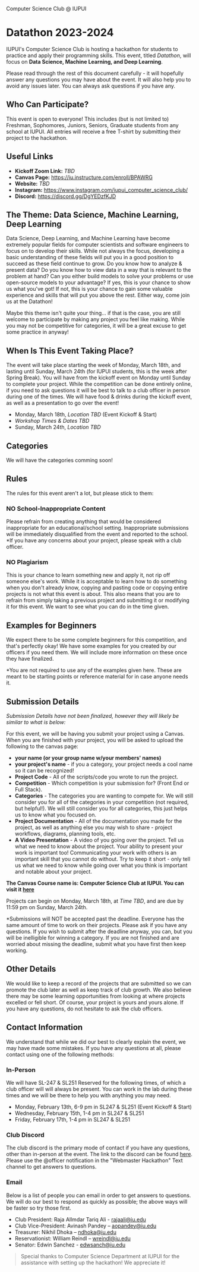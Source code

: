Computer Science Club @ IUPUI
# Datathon 2023-2024

IUPUI's Computer Science Club is hosting a hackathon for students to practice and apply their programming skills. This event, titled *Datathon*, will focus on **Data Science, Machine Learning, and Deep Learning**.

Please read through the rest of this document carefully - it will hopefully answer any questions you may have about the event. It will also help you to avoid any issues later. You can always ask questions if you have any.

## Who Can Participate?

This event is open to everyone! This includes (but is not limited to) Freshman, Sophomores, Juniors, Seniors, Graduate students from any school at IUPUI. All entries will receive a free T-shirt by submitting their project to the hackathon.

## Useful Links
 - **Kickoff Zoom Link:** *TBD*
 - **Canvas Page:** https://iu.instructure.com/enroll/BPAWRG
 - **Website:** *TBD*
 - **Instagram:** https://www.instagram.com/iupui_computer_science_club/
 - **Discord:**  https://discord.gg/DgYEDzfKJD

## The Theme: Data Science, Machine Learning, Deep Learning
Data Science, Deep Learning, and Machine Learning have become extremely popular fields for computer scientists and software engineers to focus on to develop their skills. While not always the focus, developing a basic understanding of these fields will put you in a good position to succeed as these field continue to grow. Do you know how to analyze & present data? Do you know how to view data in a way that is relevant to the problem at hand? Can you either build models to solve your problems or use open-source models to your advantage? If yes, this is your chance to show us what you've got! If not, this is your chance to gain some valuable experience and skills that will put you above the rest. Either way, come join us at the Datathon!

Maybe this theme isn't quite your thing... if that is the case, you are still welcome to participate by making any project you feel like making. While you may not be competitive for categories, it will be a great excuse to get some practice in anyway!

## When Is This Event Taking Place?
The event will take place starting the week of Monday, March 18th, and lasting until Sunday, March 24th (for IUPUI students, this is the week after Spring Break). You will have from the kickoff event on Monday until Sunday to complete your project. While the competition can be done entirely online, if you need to ask questions it will be best to talk to a club officer in person during one of the times. We will have food & drinks during the kickoff event, as well as a presentation to go over the event!

* Monday, March 18th, *Location TBD*  (Event Kickoff & Start)
* *Workshop Times & Dates TBD*
* Sunday, March 24th, *Location TBD*

## Categories
We will have the categories comming soon!

## Rules
The rules for this event aren't a lot, but please stick to them:

### NO School-Inappropriate Content

Please refrain from creating anything that would be considered inappropriate for an educational/school setting. Inappropriate submissions will be immediately disqualified from the event and reported to the school.
*If you have any concerns about your project, please speak with a club officer. 

### NO Plagiarism

This is your chance to learn something new and apply it, not rip off someone else's work. While it is acceptable to learn how to do something when you don't already know, copying and pasting code or copying entire projects is not what this event is about. This also means that you are to refrain from simply taking a previous project and submitting it or modifying it for this event. We want to see what you can do in the time given.

## Examples for Beginners
We expect there to be some complete beginners for this competition, and that's perfectly okay! We have some examples for you created by our officers if you need them. We will include more information on these once they have finalized.

*You are not required to use any of the examples given here. These are meant to be starting points or reference material for in case anyone needs it.

## Submission Details

*Submission Details have not been finalized, however they will likely be similar to what is below:*

For this event, we will be having you submit your project using a Canvas. When you are finished with your project, you will be asked to upload the following to the canvas page:
* **your name (or your group name w/your members' names)**
* **your project's name** - if you a category, your project needs a cool name so it can be recognized!
* **Project Code** - All of the scripts/code you wrote to run the project.
* **Competition** - Which competition is your submission for? (Front End or Full Stack).
* **Categories** - The categories you are wanting to compete for. We will still consider you for all of the categories in your competition (not required, but helpful!). We will still consider you for all categories, this just helps us to know what you focused on.
* **Project Documentation** - All of the documentation you made for the project, as well as anything else you may wish to share - project workflows, diagrams, planning tools, etc.
* **A Video Presentation** - A video of you going over the project. Tell us what we need to know about the project. Your ability to present your work is important too! Communicating your work with others is an important skill that you cannot do without. Try to keep it short - only tell us what we need to know while going over what you think is important and notable about your project.

**The Canvas Course name is: Computer Science Club at IUPUI. You can visit it [here](https://iu.instructure.com/enroll/BPAWRG)**

Projects can begin on Monday, March 18th, at *Time TBD*, and are due by 11:59 pm on Sunday, March 24th.

*Submissions will NOT be accepted past the deadline. Everyone has the same amount of time to work on their projects. Please ask if you have any questions. If you wish to submit after the deadline anyway, you can, but you will be inelligible for winning a category. If you are not finished and are worried about missing the deadline, submit what you have first then keep working.

## Other Details
We would like to keep a record of the projects that are submitted so we can promote the club later as well as keep track of club growth. We also believe there may be some learning opportunities from looking at where projects excelled or fell short. Of course, your project is yours and yours alone. If you have any questions, do not hesitate to ask the club officers.

## Contact Information
We understand that while we did our best to clearly explain the event, we may have made some mistakes. If you have any questions at all, please contact using one of the following methods:

### In-Person
We will have SL-247 & SL251 Reserved for the following times, of which a club officer will will always be present. You can work in the lab during these times and we will be there to help you with anything you may need.

* Monday, February 13th, 6-9 pm in SL247 & SL251 (Event Kickoff & Start)
* Wednesday, February 15th, 1-4 pm in SL247 & SL251
* Friday, February 17th, 1-4 pm in SL247 & SL251

### Club Discord
The club discord is the primary mode of contact if you have any questions, other than in-person at the event. The link to the discord can be found [here](https://discord.gg/DgYEDzfKJD). Please use the @officer notification in the "Webmaster Hackathon" Text channel to get answers to questions.

### Email
Below is a list of people you can email in order to get answers to questions. We will do our best to respond as quickly as possible; the above ways will be faster so try those first.

* Club President: Raja Allmdar Tariq Ali - rajaali@iu.edu
* Club Vice-President: Avinash Pandey – aopandey@iu.edu
* Treasurer: Nikhil Dhoka – ndhoka@iu.edu
* Reservationist: William Reindl – wreindl@iu.edu
* Senator: Edwin Sanchez - edwsanch@iu.edu

> Special thanks to Computer Science Department at IUPUI for the assistance with setting up the hackathon! We appreciate it!